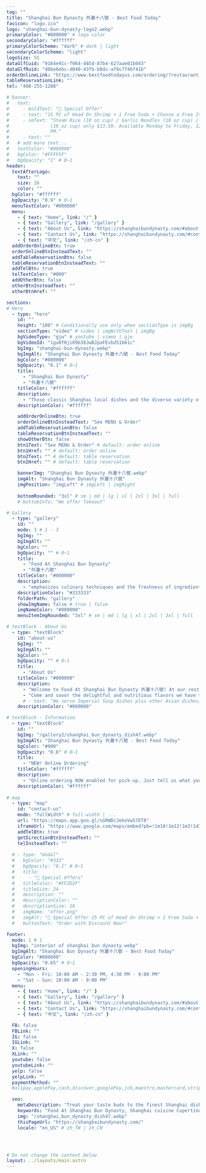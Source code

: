 ```yaml
---
tag: ""
title: "Shanghai Bun Dynasty 外灘十八號 - Best Food Today"
favicon: "logo.ico"
logo: "shanghai-bun-dynasty-logo2.webp"
primaryColor: "#000000" # logo color
secondaryColor: "#ffffff"
primaryColorScheme: "dark" # dark | light
secondaryColorScheme: "light"
logoSize: 55
dataGlfCuid: "9164e91c-f064-485d-87b4-627aae01b043"
dataGlfRuid: "d8be6ebc-d040-43fb-b8dc-af0c7746f41b"
orderOnlineLink: "https://www.bestfoodtodayus.com/ordering/?restaurant_uid=d8be6ebc-d040-43fb-b8dc-af0c7746f41b"
tableReservationLink: ""
tel: "408-255-1288"

# banner:
#   text: 
#     - boldText: "🥳 Special Offer"
#     - text: "15 PC of Head On Shrimp + 1 Free Soda + Choose a Free Item:"
#     - smText: "Steam Rice (10 oz cup) / Garlic Noodles (10 oz cup) / Cajun Fries
#               (10 oz cup) only $13.50. Available Monday to Friday, 12 PM to 3
#               PM."
#     - text: ""
#   # add more text...
#   textColor: "#000000"
#   bgColor: "#FFFFFF"
#   bgOpacity: "1" # 0~1
header:
  textAfterLogo: 
    text: ""
    size: 16
    color: ""
  bgColor: "#ffffff"
  bgOpacity: "0.9" # 0~1
  menuTextColor: "#000000"
  menu:
    - { text: "Home", link: "/" }
    - { text: "Gallery", link: "/gallery" }
    - { text: "About Us", link: "https://shanghaibundynasty.com/#about-us" }
    - { text: "Contact Us", link: "https://shanghaibundynasty.com/#contact-us" }
    - { text: "中文", link: "/zh-cn" }
  addOrderOnlineBtn: true
  orderOnlineBtnInsteadText: ""
  addTableReservationBtn: false
  tableReservationBtnInsteadText: ""
  addTelBtn: true
  telTextColor: "#000"
  addOtherBtn: false
  otherBtnInsteadText: ""
  otherBtnHref: ""

sections:
# Hero
  - type: "hero" 
    id: ""
    height: "100" # Conditionally use only when sectionType is imgBg
    sectionType: "video" # video | imgWithText | imgBg
    bgVideoType: "gjw" # youtube | vimeo | gjw
    bgVideoId: "1gu0f0ji09b38JwBJpaFEvbd51b61c"
    bgImg: "shanghai-bun-dynasty.webp"
    bgImgAlt: "Shanghai Bun Dynasty 外灘十八號 - Best Food Today"
    bgColor: "#000000"
    bgOpacity: "0.1" # 0~1
    title: 
      - "Shanghai Bun Dynasty"
      - "外灘十八號"
    titleColor: "#ffffff"
    description: 
      - "Those classic Shanghai local dishes and the diverse variety of alley snacks are favored by people of all ethnic groups, and they can always be passed down continuously."
    descriptionColor: "#ffffff"

    addOrderOnlineBtn: true
    orderOnlineBtnInsteadText: "See MENU & Order"
    addTableReservationBtn: false
    tableReservationBtnInsteadText: ""
    showOtherBtn: false
    btn1Text: "See MENU & Order" # default: order online
    btn1Href: "" # default: order online
    btn2Text: "" # default: table reservation
    btn2Href: "" # default: table reservation

    bannerImg: "Shanghai Bun Dynasty 外灘十八號.webp"
    imgAlt: "Shanghai Bun Dynasty 外灘十八號"
    imgPosition: "imgLeft" # imgLeft | imgRight
   
    bottomRounded: "3xl" # sm | md | lg | xl | 2xl | 3xl | full
    # bottomInfo: "We offer Takeout"

# Gallery  
  - type: "gallery"
    id: ""
    mode: 3 # 1 - 3
    bgImg: ""
    bgImgAlt: ""
    bgColor: ""
    bgOpacity: "" # 0~1
    title: 
      - "Food At Shanghai Bun Dynasty"
      - "外灘十八號"
    titleColor: "#000000"
    description: 
      - "emphasizes culinary techniques and the freshness of ingredients"
    descriptionColor: "#333333"
    folderPath: "gallery"
    showImgName: false # true | false
    imgNameColor: "#000000"
    menuItemImgRounded: "3xl" # sm | md | lg | xl | 2xl | 3xl | full

# textBlock - About Us
  - type: "textBlock" 
    id: "about-us"
    bgImg: ""
    bgImgAlt: ""
    bgColor: ""
    bgOpacity: "" # 0~1
    title: 
      - "About Us"
    titleColor: "#000000"
    description: 
      - "Welcome to Food At Shanghai Bun Dynasty 外灘十八號! At our restaurant, we are dedicated to offering an exceptional dining experience with a focus on health, freshness, and natural flavors. Our signature dishes feature the finest in Chinese cuisine, prepared with the utmost care and attention to detail. "
      - "Come and savor the delightful and nutritious flavors we have to offer, tailored to meet the needs and preferences of our diners."
      # - text: "We serve Imperial Soup dishes plus other Asian dishes. Feel free to message us about inquiries! We'll get back to you as soon as we can!"
    descriptionColor: "#000000"

# textBlock - Information
  - type: "textBlock" 
    id: ""
    bgImg: "/gallery2/shanghai_bun_dynasty_dish47.webp"
    bgImgAlt: "Shanghai Bun Dynasty 外灘十八號 - Best Food Today"
    bgColor: "#000"
    bgOpacity: "0.6" # 0~1
    title: 
      - "NEW! Online Ordering"
    titleColor: "#ffffff"
    description: 
      - "Online ordering NOW enabled for pick-up. Just tell us what you want and we'll prepare it as fast as we can. All orders are manually confirmed by us directly. Find out in real-time when your food is ready. All orders are manually confirmed by us in real-time. Watch on-screen when your food is ready for pickup."
    descriptionColor: "#ffffff"
  
# map  
  - type: "map"
    id: "contact-us"
    mode: "fullWidth" # full-width | ...
    url: "https://maps.app.goo.gl/sGRWDcJekoVwS7ET8"
    iframeUrl: "https://www.google.com/maps/embed?pb=!1m18!1m12!1m3!1d3172.8496107568026!2d-122.0202152240354!3d37.322389872102924!2m3!1f0!2f0!3f0!3m2!1i1024!2i768!4f13.1!3m3!1m2!1s0x808fb5bc9bf3a785%3A0x1986586558b9d981!2sShanghai%20No.1!5e0!3m2!1sen!2sus!4v1721888062721!5m2!1sen!2sus"
    addTelBtn: true
    getDirectionBtnInsteadText: ""
    telInsteadText: ""
 
  # - type: "modal"
  #   bgColor: "#333"
  #   bgOpacity: "0.1" # 0~1
  #   title: 
  #     - "🥳 Special Offers"
  #   titleColor: "#FF2D2F"
  #   titleSize: 24
  #   description: ""
  #   descriptionColor: ""
  #   descriptionSize: 16
  #   imgName: "offer.png"
  #   imgAlt: "🥳 Special Offer 15 PC of Head On Shrimp + 1 Free Soda + Choose a Free Item: Steam Rice (10 oz cup) / Garlic Noodles (10 oz cup) / Cajun Fries (10 oz cup) only $13.50. Available Monday to Friday, 12 PM to 3 PM."
  #   buttonText: "Order with Discount Now!"

footer:
  mode: 1 # 1
  bgImg: "interior of shanghai bun dynasty.webp"
  bgImgAlt: "Shanghai Bun Dynasty 外灘十八號 - Best Food Today"
  bgColor: "#000000"
  bgOpacity: "0.65" # 0~1
  openingHours: 
    - "Mon - Fri: 10:00 AM - 2:30 PM, 4:30 PM - 9:00 PM"
    - "Sat - Sun: 10:00 AM - 9:00 PM"
  menu:
    - { text: "Home", link: "/" }
    - { text: "Gallery", link: "/gallery" }
    - { text: "About Us", link: "https://shanghaibundynasty.com/#about-us" }
    - { text: "Contact Us", link: "https://shanghaibundynasty.com/#contact-us" }
    - { text: "中文", link: "/zh-cn" }

  FB: false
  FBLink: ""
  IG: false
  IGLink: ""
  X: false
  XLink: ""
  youtube: false
  youtubeLink: ""
  yelp: false
  yelpLink: ""
  paymentMethod: "" 
  #alipay,applePay,cash,discover,googlePay,jcb,maestro,mastercard,stripe,unionPay,visa,weChatPay,payPal 

  seo:
    metaDescription: "Treat your taste buds to the finest Shanghai dishes in the Bay Area. Visit our restaurant for a culinary journey like no other."
    keywords: "Food At Shanghai Bun Dynasty, Shanghai cuisine Cupertino, authentic Shanghai food, Shanghai restaurant Cupertino, Chinese food Cupertino, traditional Shanghai dishes, best Shanghai food Cupertino"
    img: "/shanghai_bun_dynasty_dish47.webp"
    thisPageUrl: "https://shanghaibundynasty.com/"
    locale: "en_US" # zh_TW | zh_CN




# Do not change the content below
layout: ../layouts/main.astro
---
```

